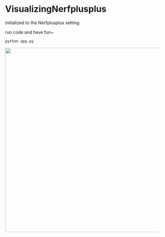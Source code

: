 # VisualizingNerfplusplus

initialized to the Nerfplusplus setting.  

run code and have fun~  

```
python app.py
```


<p float="left">
  <img src="https://github.com/laphisboy/VisualizingNerfplusplus/blob/main/example.gif" height="600">
</p>
